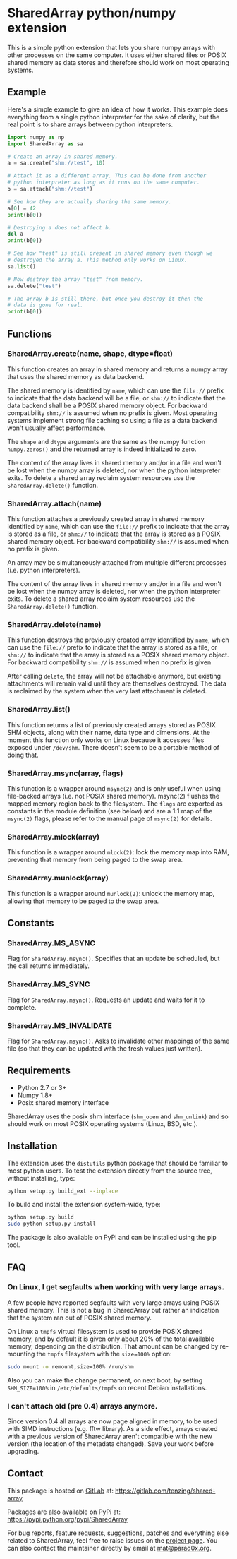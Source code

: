 # SharedArray python/numpy extension

This is a simple python extension that lets you share numpy arrays
with other processes on the same computer. It uses either shared files
or POSIX shared memory as data stores and therefore should work on
most operating systems.

## Example

Here's a simple example to give an idea of how it works. This example
does everything from a single python interpreter for the sake of
clarity, but the real point is to share arrays between python
interpreters.

```python
import numpy as np
import SharedArray as sa

# Create an array in shared memory.
a = sa.create("shm://test", 10)

# Attach it as a different array. This can be done from another
# python interpreter as long as it runs on the same computer.
b = sa.attach("shm://test")

# See how they are actually sharing the same memory.
a[0] = 42
print(b[0])

# Destroying a does not affect b.
del a
print(b[0])

# See how "test" is still present in shared memory even though we
# destroyed the array a. This method only works on Linux.
sa.list()

# Now destroy the array "test" from memory.
sa.delete("test")

# The array b is still there, but once you destroy it then the
# data is gone for real.
print(b[0])
```

## Functions

### SharedArray.create(name, shape, dtype=float)

This function creates an array in shared memory and returns a numpy
array that uses the shared memory as data backend.

The shared memory is identified by `name`, which can use the `file://`
prefix to indicate that the data backend will be a file, or `shm://`
to indicate that the data backend shall be a POSIX shared memory
object. For backward compatibility `shm://` is assumed when no prefix
is given. Most operating systems implement strong file caching so
using a file as a data backend won't usually affect performance.

The `shape` and `dtype` arguments are the same as the numpy function
`numpy.zeros()` and the returned array is indeed initialized to zero.

The content of the array lives in shared memory and/or in a file and
won't be lost when the numpy array is deleted, nor when the python
interpreter exits. To delete a shared array reclaim system resources
use the `SharedArray.delete()` function.
 
### SharedArray.attach(name)

This function attaches a previously created array in shared memory
identified by `name`, which can use the `file://` prefix to indicate
that the array is stored as a file, or `shm://` to indicate that the
array is stored as a POSIX shared memory object. For backward
compatibility `shm://` is assumed when no prefix is given.

An array may be simultaneously attached from multiple different
processes (i.e. python interpreters).

The content of the array lives in shared memory and/or in a file and
won't be lost when the numpy array is deleted, nor when the python
interpreter exits. To delete a shared array reclaim system resources
use the `SharedArray.delete()` function.

### SharedArray.delete(name)

This function destroys the previously created array identified by
`name`, which can use the `file://` prefix to indicate that the array
is stored as a file, or `shm://` to indicate that the array is stored
as a POSIX shared memory object. For backward compatibility `shm://`
is assumed when no prefix is given

After calling `delete`, the array will not be attachable anymore, but
existing attachments will remain valid until they are themselves
destroyed. The data is reclaimed by the system when the very last
attachment is deleted.

### SharedArray.list()

This function returns a list of previously created arrays stored as
POSIX SHM objects, along with their name, data type and dimensions.
At the moment this function only works on Linux because it accesses
files exposed under `/dev/shm`.  There doesn't seem to be a portable
method of doing that.

### SharedArray.msync(array, flags)

This function is a wrapper around `msync(2)` and is only useful when
using file-backed arrays (i.e. not POSIX shared memory). msync(2)
flushes the mapped memory region back to the filesystem. The `flags`
are exported as constants in the module definition (see below) and are
a 1:1 map of the `msync(2)` flags, please refer to the manual page of
`msync(2)` for details.

### SharedArray.mlock(array)

This function is a wrapper around `mlock(2)`: lock the memory map into
RAM, preventing that memory from being paged to the swap area.

### SharedArray.munlock(array)

This function is a wrapper around `munlock(2)`: unlock the memory map,
allowing that memory to be paged to the swap area.

## Constants

### SharedArray.MS_ASYNC

Flag for `SharedArray.msync()`. Specifies that an update be scheduled,
but the call returns immediately.

### SharedArray.MS_SYNC

Flag for `SharedArray.msync()`. Requests an update and waits for it to
complete.

### SharedArray.MS_INVALIDATE

Flag for `SharedArray.msync()`. Asks to invalidate other mappings of
the same file (so that they can be updated with the fresh values just
written).

## Requirements

* Python 2.7 or 3+
* Numpy 1.8+
* Posix shared memory interface

SharedArray uses the posix shm interface (`shm_open` and `shm_unlink`)
and so should work on most POSIX operating systems (Linux, BSD,
etc.).

## Installation

The extension uses the `distutils` python package that should be
familiar to most python users. To test the extension directly from the
source tree, without installing, type:

```sh
python setup.py build_ext --inplace
```

To build and install the extension system-wide, type:

```sh
python setup.py build
sudo python setup.py install
```

The package is also available on PyPI and can be installed using the
pip tool.

## FAQ

### On Linux, I get segfaults when working with very large arrays.

A few people have reported segfaults with very large arrays using
POSIX shared memory. This is not a bug in SharedArray but rather an
indication that the system ran out of POSIX shared memory.

On Linux a `tmpfs` virtual filesystem is used to provide POSIX shared
memory, and by default it is given only about 20% of the total
available memory, depending on the distribution. That amount can be
changed by re-mounting the `tmpfs` filesystem with the `size=100%`
option:

```sh
sudo mount -o remount,size=100% /run/shm
```

Also you can make the change permanent, on next boot, by setting
`SHM_SIZE=100%` in `/etc/defaults/tmpfs` on recent Debian
installations.

### I can't attach old (pre 0.4) arrays anymore.

Since version 0.4 all arrays are now page aligned in memory, to be
used with SIMD instructions (e.g. fftw library). As a side effect,
arrays created with a previous version of SharedArray aren't
compatible with the new version (the location of the metadata
changed). Save your work before upgrading.

## Contact

This package is hosted on [GitLab](https://gitlab.com) at:
<https://gitlab.com/tenzing/shared-array>

Packages are also available on PyPi at:
<https://pypi.python.org/pypi/SharedArray>

For bug reports, feature requests, suggestions, patches and everything
else related to SharedArray, feel free to raise issues on the
[project page](https://gitlab.com/tenzing/shared-array). You can also
contact the maintainer directly by email at <mat@parad0x.org>.
